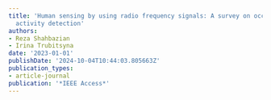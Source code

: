 ```yaml
---
title: 'Human sensing by using radio frequency signals: A survey on occupancy and
  activity detection'
authors:
- Reza Shahbazian
- Irina Trubitsyna
date: '2023-01-01'
publishDate: '2024-10-04T10:44:03.805663Z'
publication_types:
- article-journal
publication: '*IEEE Access*'
---
```

